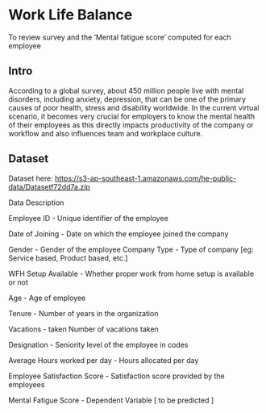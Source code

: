 
# Work Life Balance

To review survey and the ‘Mental fatigue score’ computed for each employee


## Intro
According to a global survey, about 450 million people live with mental disorders, including anxiety, depression, that can be one of the primary causes of poor health, stress and disability worldwide. In the current virtual scenario, it becomes very crucial for employers to know the mental health of their employees as this directly impacts productivity of the company or workflow and also influences team and workplace culture. 
## Dataset

Dataset here: https://s3-ap-southeast-1.amazonaws.com/he-public-data/Datasetf72dd7a.zip

Data Description


Employee ID - Unique identifier of the employee

Date of Joining - Date on which the employee joined the company

Gender -	Gender of the employee
Company Type -	Type of company [eg: Service based, Product based, etc.]

WFH Setup Available - Whether proper work from home setup is available or not

Age -	Age of employee

Tenure - Number of years in the organization

Vacations - taken	Number of vacations taken

Designation - Seniority level of the employee in codes

Average Hours worked per day - Hours allocated per day

Employee Satisfaction Score - Satisfaction score provided by the employees

Mental Fatigue Score - Dependent Variable [ to be predicted ]


